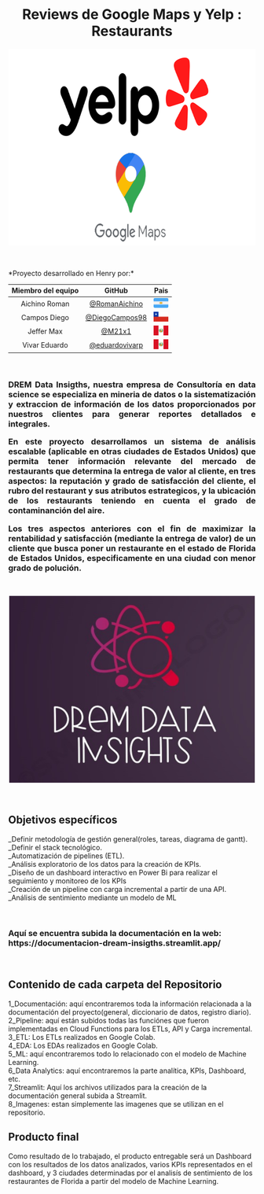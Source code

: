 <h1 align="center"> Reviews de Google Maps y Yelp : Restaurants </h1>
<p align="center">
   <img width="700" height="400" src="8_ Imagenes/google maps y yelp logo editado.png">
   </p>
   
<p>
   <br>
</p>
*Proyecto desarrollado en Henry por:*

<div align="center">

| Miembro del equipo | GitHub |Pais
|:-----------:|:-----------:|:-----------:|
| Aichino Roman          |  [@RomanAichino](https://github.com/RomanAichino)         |<img width="30" height="20" src="8_ Imagenes/icono-plano-del-cuadrado-vector-de-la-bandera-argentina-102753340.png">
| Campos Diego | [@DiegoCampos98](https://github.com/DiegoCampos98)   |   <img width="30" height="20" src="8_ Imagenes/bandera_chile.png">
| Jeffer Max        |[@M21x1](https://github.com/M21x1)           |	<img width="30" height="20" src="8_ Imagenes/Peru_bandera.png">
| Vivar Eduardo  | [@eduardovivarp](https://github.com/eduardovivarp)   |   <img width="30" height="20" src="8_ Imagenes/Peru_bandera.png">

</div>

<p>
   <br>
</p>
<h3 align="justify"> DREM Data Insigths, nuestra empresa de Consultoría en data science se especializa en mineria de datos o la sistematización y extraccion de información de los datos proporcionados por nuestros clientes para generar reportes detallados e integrales.
   
En este proyecto desarrollamos un sistema de análisis escalable (aplicable en otras ciudades de Estados Unidos) que permita tener información relevante del mercado de restaurants que determina la entrega de valor al cliente, en tres aspectos: la reputación y grado de satisfacción del cliente, el rubro del restaurant y sus atributos estrategicos, y la ubicación de los restaurants teniendo en cuenta el grado de contaminanción del aire. 

Los tres aspectos anteriores con el fin de maximizar la rentabilidad y satisfacción (mediante la entrega de valor) de un cliente que busca poner un restaurante en el estado de Florida de Estados Unidos, especificamente en una ciudad con menor grado de polución. </h4>
<p>
   <br>
</p>
<p align="center">
   <img width="500" height="380" src="8_ Imagenes/IMG-20230831-WA0009.jpg">
</p>

<p>
   <br>
</p>
<p>
   
   <h2>Objetivos específicos </h2>
   
   _Definir metodología de gestión general(roles, tareas, diagrama de gantt).<br>
   _Definir el stack tecnológico.<br>
   _Automatización de pipelines (ETL).<br>
   _Análisis exploratorio de los datos para la creación de KPIs.<br>
   _Diseño de un dashboard interactivo en Power Bi para realizar el seguimiento y monitoreo de los KPIs<br>
   _Creación de un pipeline con carga incremental a partir de una API.<br>
   _Análisis de sentimiento mediante un modelo de ML<br>
</p>
<p>
   <br>
   <h3>Aquí se encuentra subida la documentación en la web: https://documentacion-dream-insigths.streamlit.app/ </h3>
   <br>
</p>
<p>
   <h2>Contenido de cada carpeta del Repositorio</h2>
   
   1_Documentación: aquí encontraremos toda la información relacionada a la documentación del proyecto(general, diccionario de datos, registro diario).<br>
   2_Pipeline: aquí están subidos todas las funciónes que fueron implementadas en Cloud Functions para los ETLs, API y Carga incremental.<br>
   3_ETL: Los ETLs realizados en Google Colab.<br>
   4_EDA: Los EDAs realizados en Google Colab.<br>
   5_ML: aquí encontraremos todo lo relacionado con el modelo de Machine Learning.<br>
   6_Data Analytics: aquí encontraremos la parte analítica, KPIs, Dashboard, etc.<br>
   7_Streamlit: Aquí los archivos utilizados para la creación de la documentación general subida a Streamlit.<br>
   8_Imagenes: estan simplemente las imagenes que se utilizan en el repositorio.<br>
</p>

<p>
   <h2>Producto final </h2>
      
   Como resultado de lo trabajado, el producto entregable será un Dashboard con los resultados de los datos analizados, varios KPIs representados en el dashboard, y 3 ciudades determinadas
   por el analisís de sentimiento de los restaurantes de Florida a partir del modelo de Machine Learning.
</p>
      
